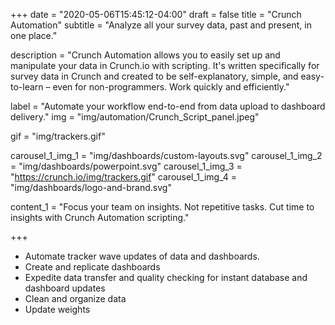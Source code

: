 +++
date = "2020-05-06T15:45:12-04:00"
draft = false
title = "Crunch Automation"
subtitle = "Analyze all your survey data, past and present, in one place."

description = "Crunch Automation allows you to easily set up and manipulate your data in Crunch.io with scripting. It's written specifically for survey data in Crunch and created to be self-explanatory, simple, and easy-to-learn – even for non-programmers. Work quickly and efficiently."

label = "Automate your workflow end-to-end from data upload to dashboard delivery."
img = "img/automation/Crunch_Script_panel.jpeg"

gif = "img/trackers.gif"

carousel_1_img_1 = "img/dashboards/custom-layouts.svg"
carousel_1_img_2 = "img/dashboards/powerpoint.svg"
carousel_1_img_3 = "https://crunch.io/img/trackers.gif"
carousel_1_img_4 = "img/dashboards/logo-and-brand.svg"

content_1 = "Focus your team on insights. Not repetitive tasks. Cut time to insights with Crunch Automation scripting."

+++

* Automate tracker wave updates of data and dashboards.
* Create and replicate dashboards
* Expedite data transfer and quality checking for instant database and dashboard updates
* Clean and organize data
* Update weights
